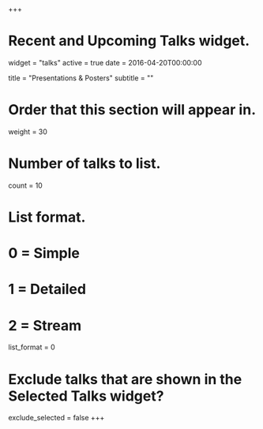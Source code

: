 +++
# Recent and Upcoming Talks widget.
widget = "talks"
active = true
date = 2016-04-20T00:00:00

title = "Presentations & Posters"
subtitle = ""

# Order that this section will appear in.
weight = 30

# Number of talks to list.
count = 10

# List format.
#   0 = Simple
#   1 = Detailed
#   2 = Stream
list_format = 0

# Exclude talks that are shown in the Selected Talks widget?
exclude_selected = false
+++

